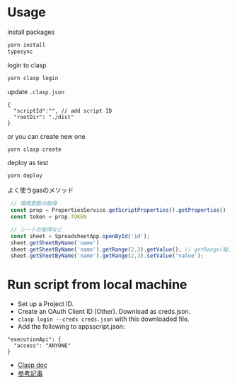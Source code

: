 # Usage

install packages
```bash
yarn install
typesync
```

login to clasp
```bash
yarn clasp login
```

update `.clasp.json`
```
{
  "scriptId":"", // add script ID
  "rootDir": "./dist"
}
```

or you can create new one
```bash
yarn clasp create
```

deploy as test
```bash
yarn deploy
```

よく使うgasのメソッド
```js
 // 環境変数の取得
 const prop = PropertiesService.getScriptProperties().getProperties()
 const token = prop.TOKEN

 // シートの取得など
 const sheet = SpreadsheetApp.openById('id');
 sheet.getSheetByName('name')
 sheet.getSheetByName('name').getRange(2,3).getValue(); // getRange(縦, 横)
 sheet.getSheetByName('name').getRange(2,3).setValue('value');
```

# Run script from local machine


- Set up a Project ID.
- Create an OAuth Client ID (Other). Download as creds.json.
- `clasp login --creds creds.json` with this downloaded file. 
- Add the following to appsscript.json:
```
"executionApi": {
  "access": "ANYONE"
}
```

- [Clasp doc](https://github.com/google/clasp/blob/master/docs/run.md)  
- [参考記事](https://qiita.com/jiroshin/items/dcc398285c652554e66a#%E3%83%AD%E3%83%BC%E3%82%AB%E3%83%AB%E3%81%8B%E3%82%89gas%E3%82%92%E5%8F%A9%E3%81%8F)

